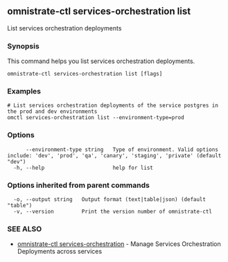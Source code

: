 ## omnistrate-ctl services-orchestration list

List services orchestration deployments

### Synopsis

This command helps you list services orchestration deployments.

```
omnistrate-ctl services-orchestration list [flags]
```

### Examples

```
# List services orchestration deployments of the service postgres in the prod and dev environments
omctl services-orchestration list --environment-type=prod
```

### Options

```
      --environment-type string   Type of environment. Valid options include: 'dev', 'prod', 'qa', 'canary', 'staging', 'private' (default "dev")
  -h, --help                      help for list
```

### Options inherited from parent commands

```
  -o, --output string   Output format (text|table|json) (default "table")
  -v, --version         Print the version number of omnistrate-ctl
```

### SEE ALSO

* [omnistrate-ctl services-orchestration](omnistrate-ctl_services-orchestration.md)	 - Manage Services Orchestration Deployments across services

